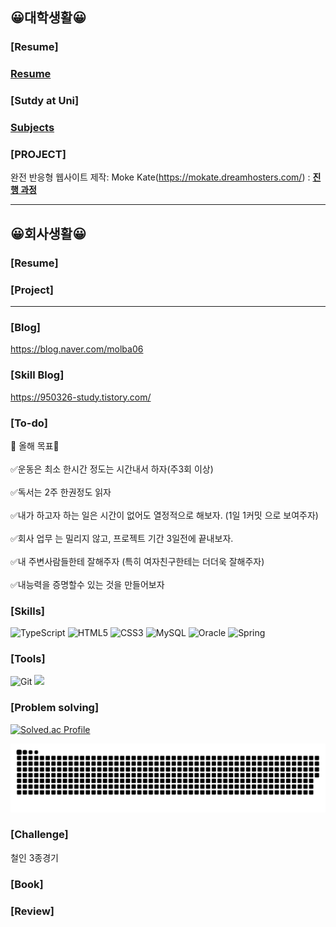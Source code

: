 ## 😀대학생활😀

### [Resume] 

### [Resume](https://github.com/KWANHYUNKIM/resume.md/blob/main/README.md)

### [Sutdy at Uni]

### [Subjects](https://github.com/KWANHYUNKIM/Studying_at_Uni/tree/main)

### [PROJECT]

완전 반응형 웹사이트 제작: Moke Kate(https://mokate.dreamhosters.com/) : <Strong> [진행 과정](https://github.com/KWANHYUNKIM/MoKate) </Strong>

<hr>

## 😀회사생활😀

### [Resume]

### [Project]

<hr>

### [Blog]

https://blog.naver.com/molba06 

### [Skill Blog] 

https://950326-study.tistory.com/

### [To-do]
👊 올해 목표👊  <br> 
<br> ✅운동은 최소 한시간 정도는 시간내서 하자(주3회 이상) <br>
<br> ✅독서는 2주 한권정도 읽자 <br>
<br> ✅내가 하고자 하는 일은 시간이 없어도 열정적으로 해보자. (1일 1커밋 으로 보여주자) <br>
<br> ✅회사 업무 는 밀리지 않고, 프로젝트 기간 3일전에 끝내보자. <br>
<br> ✅내 주변사람들한테 잘해주자 (특히 여자친구한테는 더더욱 잘해주자) <br>
<br> ✅내능력을 증명할수 있는 것을 만들어보자 <br>
### [Skills]
![TypeScript](https://img.shields.io/badge/TypeScript-3178C6.svg?&style=for-the-badge&logo=TypeScript&logoColor=white)
![HTML5](https://img.shields.io/badge/HTML5-E34F26.svg?&style=for-the-badge&logo=HTML5&logoColor=white)
![CSS3](https://img.shields.io/badge/CSS3-1572B6.svg?&style=for-the-badge&logo=CSS3&logoColor=white)
![MySQL](https://img.shields.io/badge/MySQL-4479A1.svg?&style=for-the-badge&logo=MySQL&logoColor=white)
![Oracle](https://img.shields.io/badge/Oracle-F80000.svg?&style=for-the-badge&logo=Oracle&logoColor=white)
![Spring](https://img.shields.io/badge/springboot-%236DB33F.svg?&style=for-the-badge&logo=Spring&logoColor=white)
### [Tools]
![Git](https://img.shields.io/badge/Git-F05032.svg?&style=for-the-badge&logo=Git&logoColor=white)
<img src="https://img.shields.io/badge/Amazon_S3-569A31?style=for-the-badge&logo=Amazon&logoColor=white">

### [Problem solving]

[![Solved.ac Profile](http://mazassumnida.wtf/api/v2/generate_badge?boj=molba06)](https://solved.ac/molba06/)

<img src="https://github.com/kwanhyunkim/kwanhyunkim/blob/output/github-contribution-grid-snake.svg"/>

### [Challenge]
철인 3종경기
### [Book]

### [Review]
